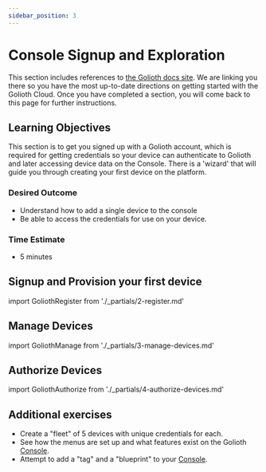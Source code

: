 ```yaml
---
sidebar_position: 3
---
```


# Console Signup and Exploration

This section includes references to [the Golioth docs site](https://docs.golioth.io/). We are linking you there so you have the most up-to-date directions on getting started with the Golioth Cloud. Once you have completed a section, you will come back to this page for further instructions.

## Learning Objectives

This section is to get you signed up with a Golioth account, which is required for getting credentials so your device can authenticate to Golioth and later accessing device data on the Console. There is a 'wizard' that will guide you through creating your first device on the platform.

### Desired Outcome 

* Understand how to add a single device to the console
* Be able to access the credentials for use on your device.
### Time Estimate
* 5 minutes

## Signup and Provision your first device

import GoliothRegister from './_partials/2-register.md'

<GoliothRegister/>

## Manage Devices

import GoliothManage from './_partials/3-manage-devices.md'

<GoliothManage/>

## Authorize Devices

import GoliothAuthorize from './_partials/4-authorize-devices.md'

<GoliothAuthorize/>


## Additional exercises

* Create a "fleet" of 5 devices with unique credentials for each.
* See how the menus are set up and what features exist on the Golioth [Console](https://console.golioth.io).
* Attempt to add a "tag" and a "blueprint" to your [Console](https://console.golioth.io).
